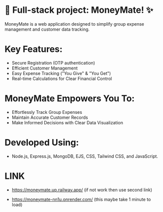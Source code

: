 # 🚀 Full-stack project: MoneyMate! ✨

MoneyMate is a web application designed to simplify group expense management and customer data tracking.

# Key Features:
- Secure Registration (OTP authentication)
- Efficient Customer Management
- Easy Expense Tracking ("You Give" & "You Get")
- Real-time Calculations for Clear Financial Control

# MoneyMate Empowers You To:
- Effortlessly Track Group Expenses
- Maintain Accurate Customer Records
- Make Informed Decisions with Clear Data Visualization

# Developed Using: 
- Node.js, Express.js, MongoDB, EJS, CSS, Tailwind CSS, and JavaScript.


# LINK

- https://moneymate.up.railway.app/            (if not work then use second link)

- https://moneymate-nn1u.onrender.com/         (this maybe take 1 minute to load)
